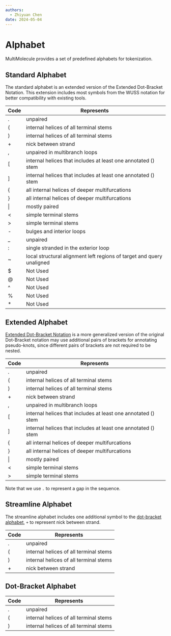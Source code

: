 ```yaml
---
authors:
  - Zhiyuan Chen
date: 2024-05-04
---
```


# Alphabet

MultiMolecule provides a set of predefined alphabets for tokenization.

## Standard Alphabet

The standard alphabet is an extended version of the Extended Dot-Bracket Notation.
This extension includes most symbols from the WUSS notation for better compatibility with existing tools.

| Code | Represents                                                            |
| ---- | --------------------------------------------------------------------- |
| .    | unpaired                                                              |
| (    | internal helices of all terminal stems                                |
| )    | internal helices of all terminal stems                                |
| +    | nick between strand                                                   |
| ,    | unpaired in multibranch loops                                         |
| [    | internal helices that includes at least one annotated () stem         |
| ]    | internal helices that includes at least one annotated () stem         |
| {    | all internal helices of deeper multifurcations                        |
| }    | all internal helices of deeper multifurcations                        |
| \|   | mostly paired                                                         |
| <    | simple terminal stems                                                 |
| >    | simple terminal stems                                                 |
| -    | bulges and interior loops                                             |
| \_   | unpaired                                                              |
| :    | single stranded in the exterior loop                                  |
| ~    | local structural alignment left regions of target and query unaligned |
| $    | Not Used                                                              |
| @    | Not Used                                                              |
| ^    | Not Used                                                              |
| %    | Not Used                                                              |
| \*   | Not Used                                                              |

## Extended Alphabet

[Extended Dot-Bracket Notation](https://viennarna.readthedocs.io/en/latest/io/rna_structures.html#extended-dot-bracket-notation) is a more generalized version of the original Dot-Bracket notation may use additional pairs of brackets for annotating pseudo-knots, since different pairs of brackets are not required to be nested.

| Code | Represents                                                    |
| ---- | ------------------------------------------------------------- |
| .    | unpaired                                                      |
| (    | internal helices of all terminal stems                        |
| )    | internal helices of all terminal stems                        |
| +    | nick between strand                                           |
| ,    | unpaired in multibranch loops                                 |
| [    | internal helices that includes at least one annotated () stem |
| ]    | internal helices that includes at least one annotated () stem |
| {    | all internal helices of deeper multifurcations                |
| }    | all internal helices of deeper multifurcations                |
| \|   | mostly paired                                                 |
| <    | simple terminal stems                                         |
| >    | simple terminal stems                                         |

Note that we use `.` to represent a gap in the sequence.

## Streamline Alphabet

The streamline alphabet includes one additional symbol to the [dot-bracket alphabet](#dot-bracket-alphabet), `+` to represent nick between strand.

| Code | Represents                             |
| ---- | -------------------------------------- |
| .    | unpaired                               |
| (    | internal helices of all terminal stems |
| )    | internal helices of all terminal stems |
| +    | nick between strand                    |

## Dot-Bracket Alphabet

| Code | Represents                             |
| ---- | -------------------------------------- |
| .    | unpaired                               |
| (    | internal helices of all terminal stems |
| )    | internal helices of all terminal stems |

